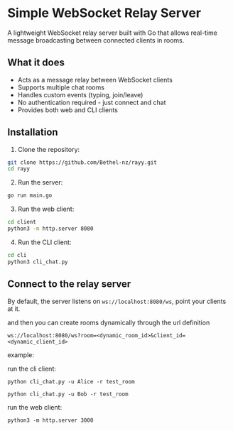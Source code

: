 # Simple WebSocket Relay Server

A lightweight WebSocket relay server built with Go that allows real-time message broadcasting between connected clients in rooms.

## What it does

- Acts as a message relay between WebSocket clients
- Supports multiple chat rooms
- Handles custom events (typing, join/leave)
- No authentication required - just connect and chat
- Provides both web and CLI clients


## Installation

1. Clone the repository:
```bash
git clone https://github.com/Bethel-nz/rayy.git
cd rayy
```
2. Run the server:
```bash
go run main.go
```
3. Run the web client:
```bash
cd client
python3 -m http.server 8080
```
4. Run the CLI client:
```bash
cd cli
python3 cli_chat.py
```

## Connect to the relay server

By default, the server listens on `ws://localhost:8080/ws`, point your clients at it.

and then you can create rooms dynamically through the url definition

```
ws://localhost:8080/ws?room=<dynamic_room_id>&client_id=<dynamic_client_id>
```

example:

run the cli client:
```
python cli_chat.py -u Alice -r test_room

python cli_chat.py -u Bob -r test_room
```

run the web client:
```
python3 -m http.server 3000
```
